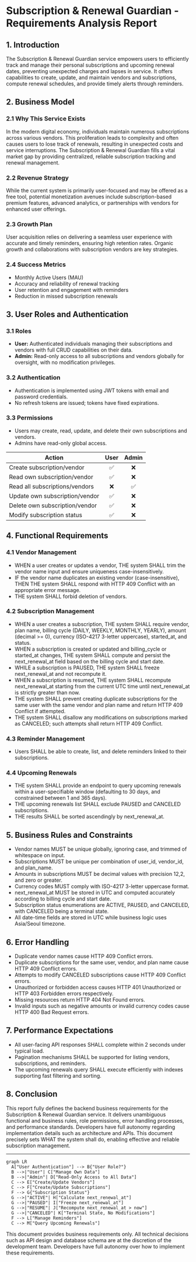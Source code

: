 # Subscription & Renewal Guardian - Requirements Analysis Report

## 1. Introduction

The Subscription & Renewal Guardian service empowers users to efficiently track and manage their personal subscriptions and upcoming renewal dates, preventing unexpected charges and lapses in service. It offers capabilities to create, update, and maintain vendors and subscriptions, compute renewal schedules, and provide timely alerts through reminders.

## 2. Business Model

### 2.1 Why This Service Exists

In the modern digital economy, individuals maintain numerous subscriptions across various vendors. This proliferation leads to complexity and often causes users to lose track of renewals, resulting in unexpected costs and service interruptions. The Subscription & Renewal Guardian fills a vital market gap by providing centralized, reliable subscription tracking and renewal management.

### 2.2 Revenue Strategy

While the current system is primarily user-focused and may be offered as a free tool, potential monetization avenues include subscription-based premium features, advanced analytics, or partnerships with vendors for enhanced user offerings.

### 2.3 Growth Plan

User acquisition relies on delivering a seamless user experience with accurate and timely reminders, ensuring high retention rates. Organic growth and collaborations with subscription vendors are key strategies.

### 2.4 Success Metrics

- Monthly Active Users (MAU)
- Accuracy and reliability of renewal tracking
- User retention and engagement with reminders
- Reduction in missed subscription renewals

## 3. User Roles and Authentication

### 3.1 Roles
- **User:** Authenticated individuals managing their subscriptions and vendors with full CRUD capabilities on their data.
- **Admin:** Read-only access to all subscriptions and vendors globally for oversight, with no modification privileges.

### 3.2 Authentication
- Authentication is implemented using JWT tokens with email and password credentials.
- No refresh tokens are issued; tokens have fixed expirations.

### 3.3 Permissions
- Users may create, read, update, and delete their own subscriptions and vendors.
- Admins have read-only global access.

| Action                          | User | Admin |
|---------------------------------|:----:|:-----:|
| Create subscription/vendor      | ✅   | ❌    |
| Read own subscription/vendor    | ✅   | ❌    |
| Read all subscriptions/vendors  | ❌   | ✅    |
| Update own subscription/vendor  | ✅   | ❌    |
| Delete own subscription/vendor  | ✅   | ❌    |
| Modify subscription status      | ✅   | ❌    |

## 4. Functional Requirements

### 4.1 Vendor Management

- WHEN a user creates or updates a vendor, THE system SHALL trim the vendor name input and ensure uniqueness case-insensitively.
- IF the vendor name duplicates an existing vendor (case-insensitive), THEN THE system SHALL respond with HTTP 409 Conflict with an appropriate error message.
- THE system SHALL forbid deletion of vendors.

### 4.2 Subscription Management

- WHEN a user creates a subscription, THE system SHALL require vendor, plan name, billing cycle (DAILY, WEEKLY, MONTHLY, YEARLY), amount (decimal >= 0), currency (ISO-4217 3-letter uppercase), started_at, and status.
- WHEN a subscription is created or updated and billing_cycle or started_at changes, THE system SHALL compute and persist the next_renewal_at field based on the billing cycle and start date.
- WHILE a subscription is PAUSED, THE system SHALL freeze next_renewal_at and not recompute it.
- WHEN a subscription is resumed, THE system SHALL recompute next_renewal_at starting from the current UTC time until next_renewal_at is strictly greater than now.
- THE system SHALL prevent creating duplicate subscriptions for the same user with the same vendor and plan name and return HTTP 409 Conflict if attempted.
- THE system SHALL disallow any modifications on subscriptions marked as CANCELED; such attempts shall return HTTP 409 Conflict.

### 4.3 Reminder Management

- Users SHALL be able to create, list, and delete reminders linked to their subscriptions.

### 4.4 Upcoming Renewals

- THE system SHALL provide an endpoint to query upcoming renewals within a user-specifiable window (defaulting to 30 days, and constrained between 1 and 365 days).
- THE upcoming renewals list SHALL exclude PAUSED and CANCELED subscriptions.
- THE results SHALL be sorted ascendingly by next_renewal_at.

## 5. Business Rules and Constraints

- Vendor names MUST be unique globally, ignoring case, and trimmed of whitespace on input.
- Subscriptions MUST be unique per combination of user_id, vendor_id, and plan_name.
- Amounts in subscriptions MUST be decimal values with precision 12,2, and zero or greater.
- Currency codes MUST comply with ISO-4217 3-letter uppercase format.
- next_renewal_at MUST be stored in UTC and computed accurately according to billing cycle and start date.
- Subscription status enumerations are ACTIVE, PAUSED, and CANCELED, with CANCELED being a terminal state.
- All date-time fields are stored in UTC while business logic uses Asia/Seoul timezone.

## 6. Error Handling

- Duplicate vendor names cause HTTP 409 Conflict errors.
- Duplicate subscriptions for the same user, vendor, and plan name cause HTTP 409 Conflict errors.
- Attempts to modify CANCELED subscriptions cause HTTP 409 Conflict errors.
- Unauthorized or forbidden access causes HTTP 401 Unauthorized or HTTP 403 Forbidden errors respectively.
- Missing resources return HTTP 404 Not Found errors.
- Invalid inputs such as negative amounts or invalid currency codes cause HTTP 400 Bad Request errors.

## 7. Performance Expectations

- All user-facing API responses SHALL complete within 2 seconds under typical load.
- Pagination mechanisms SHALL be supported for listing vendors, subscriptions, and reminders.
- The upcoming renewals query SHALL execute efficiently with indexes supporting fast filtering and sorting.

## 8. Conclusion

This report fully defines the backend business requirements for the Subscription & Renewal Guardian service. It delivers unambiguous functional and business rules, role permissions, error handling processes, and performance standards. Developers have full autonomy regarding implementation details such as architecture and APIs. This document precisely sets WHAT the system shall do, enabling effective and reliable subscription management.

---

```mermaid
graph LR
  A["User Authentication"] --> B{"User Role?"}
  B -->|"User"| C["Manage Own Data"]
  B -->|"Admin"| D["Read-Only Access to All Data"]
  C --> E["Create/Update Vendors"]
  C --> F["Create/Update Subscriptions"]
  F --> G{"Subscription Status"}
  G -->|"ACTIVE"| H["Calculate next_renewal_at"]
  G -->|"PAUSED"| I["Freeze next_renewal_at"]
  G -->|"RESUME"| J["Recompute next_renewal_at > now"]
  G -->|"CANCELED"| K["Terminal State, No Modifications"]
  F --> L["Manage Reminders"]
  C --> M["Query Upcoming Renewals"]

```

This document provides business requirements only. All technical decisions such as API design and database schema are at the discretion of the development team. Developers have full autonomy over how to implement these requirements.